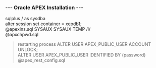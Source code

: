 ### --- Oracle APEX Installation ---

sqlplus / as sysdba <br>
alter session set container = xepdb1; <br>
@apexins.sql SYSAUX SYSAUX TEMP /i/ <br>
@apxchpwd.sql <br>
> restarting process
ALTER USER APEX_PUBLIC_USER ACCOUNT UNLOCK; <br>
ALTER USER APEX_PUBLIC_USER IDENTIFIED BY (password) <br>
@apex_rest_config.sql <br>
